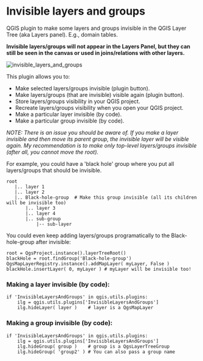 # Invisible layers and groups
QGIS plugin to make some layers and groups invisible in the QGIS Layer Tree (aka Layers panel). E.g., domain tables.

**Invisible layers/groups will not appear in the Layers Panel, but they can still be seen in the canvas or used in joins/relations with other layers.**

![invisible_layers_and_groups](https://user-images.githubusercontent.com/652785/57670833-a26cc800-75d6-11e9-846b-16cadf28aeda.gif)


This plugin allows you to:


 - Make selected layers/groups invisible (plugin button).
 - Make layers/groups (that are invisible) visible again (plugin button).
 - Store layers/groups visibility in your QGIS project.
 - Recreate layers/groups visibility when you open your QGIS project.
 - Make a particular layer invisible (by code).
 - Make a particular group invisible (by code).


*NOTE: There is an issue you should be aware of. If you make a layer invisible and then move its parent group, the invisible layer will be visible again. My recommendation is to make only top-level layers/groups invisible (after all, you cannot move the root).*

For example, you could have a 'black hole' group where you put all layers/groups that should be invisible. 

    root
       |.. layer 1
       |.. layer 2
       |.. Black-hole-group  # Make this group invisible (all its children will be invisible too)
           |.. layer 3
           |.. layer 4
           |.. sub-group
               |-- sub-layer
             
You could even keep adding layers/groups programatically to the Black-hole-group after invisible:

    root = QgsProject.instance().layerTreeRoot()
    blackHole = root.findGroup('Black-hole-group')
    QgsMapLayerRegistry.instance().addMapLayer( myLayer, False )
    blackHole.insertLayer( 0, myLayer ) # myLayer will be invisible too!


### Making a layer invisible (by code):

    if 'InvisibleLayersAndGroups' in qgis.utils.plugins:
        ilg = qgis.utils.plugins['InvisibleLayersAndGroups']
        ilg.hideLayer( layer )    # layer is a QgsMapLayer

### Making a group invisible (by code):

    if 'InvisibleLayersAndGroups' in qgis.utils.plugins:
        ilg = qgis.utils.plugins['InvisibleLayersAndGroups']
        ilg.hideGroup( group )    # group is a QgsLayerTreeGroup
        ilg.hideGroup( 'group2' ) # You can also pass a group name

